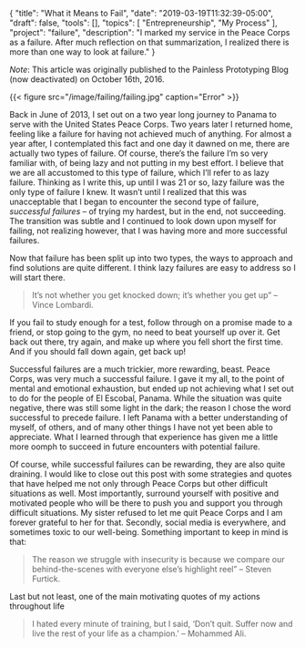 {
    "title": "What it Means to Fail",
    "date": "2019-03-19T11:32:39-05:00",
    "draft": false,
    "tools": [],
    "topics": [
        "Entrepreneurship",
        "My Process"
    ],
    "project": "failure",
    "description": "I marked my service in the Peace Corps as a failure. After much reflection on that summarization, I realized there is more than one way to look at failure."
}

*Note*: This article was originally published to the Painless Prototyping Blog (now deactivated) on October 16th, 2016. 

{{< figure src="/image/failing/failing.jpg" caption="Error" >}}

Back in June of 2013, I set out on a two year long journey to Panama to serve with the United States Peace Corps. Two years later I returned home, feeling like a failure for having not achieved much of anything. For almost a year after, I contemplated this fact and one day it dawned on me, there are actually two types of failure. Of course, there’s the failure I’m so very familiar with, of being lazy and not putting in my best effort. I believe that we are all accustomed to this type of failure, which I’ll refer to as lazy failure. Thinking as I write this, up until I was 21 or so, lazy failure was the only type of failure I knew. It wasn’t until I realized that this was unacceptable that I began to encounter the second type of failure, *successful failures* – of trying my hardest, but in the end, not succeeding. The transition was subtle and I continued to look down upon myself for failing, not realizing however, that I was having more and more successful failures.

Now that failure has been split up into two types, the ways to approach and find solutions are quite different. I think lazy failures are easy to address so I will start there.

> It’s not whether you get knocked down; it’s whether you get up” – Vince Lombardi.

If you fail to study enough for a test, follow through on a promise made to a friend, or stop going to the gym, no need to beat yourself up over it. Get back out there, try again, and make up where you fell short the first time. And if you should fall down again, get back up!

Successful failures are a much trickier, more rewarding, beast. Peace Corps, was very much a successful failure. I gave it my all, to the point of mental and emotional exhaustion, but ended up not achieving what I set out to do for the people of El Escobal, Panama. While the situation was quite negative, there was still some light in the dark; the reason I chose the word successful to precede failure. I left Panama with a better understanding of myself, of others, and of many other things I have not yet been able to appreciate. What I learned through that experience has given me a little more oomph to succeed in future encounters with potential failure.

Of course, while successful failures can be rewarding, they are also quite draining. I would like to close out this post with some strategies and quotes that have helped me not only through Peace Corps but other difficult situations as well. Most importantly, surround yourself with positive and motivated people who will be there to push you and support you through difficult situations. My sister refused to let me quit Peace Corps and I am forever grateful to her for that. Secondly, social media is everywhere, and sometimes toxic to our well-being. Something important to keep in mind is that:

> The reason we struggle with insecurity is because we compare our behind-the-scenes with everyone else’s highlight reel” – Steven Furtick. 

Last but not least, one of the main motivating quotes of my actions throughout life

> I hated every minute of training, but I said, ‘Don’t quit. Suffer now and live the rest of your life as a champion.' – Mohammed Ali.